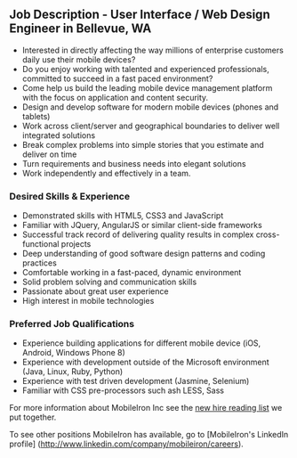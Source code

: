 ## Job Description - User Interface / Web Design Engineer in Bellevue, WA
* Interested in directly affecting the way millions of enterprise customers daily use their mobile devices?
* Do you enjoy working with talented and experienced professionals, committed to succeed in a fast paced environment?
* Come help us build the leading mobile device management platform with the focus on application and content security.
* Design and develop software for modern mobile devices (phones and tablets)
* Work across client/server and geographical boundaries to deliver well integrated solutions
* Break complex problems into simple stories that you estimate and deliver on time
* Turn requirements and business needs into elegant solutions
* Work independently and effectively in a team.

### Desired Skills & Experience
* Demonstrated skills with HTML5, CSS3 and JavaScript
* Familiar with JQuery, AngularJS or similar client-side frameworks
* Successful track record of delivering quality results in complex cross-functional projects
* Deep understanding of good software design patterns and coding practices
* Comfortable working in a fast-paced, dynamic environment
* Solid problem solving and communication skills
* Passionate about great user experience
* High interest in mobile technologies

### Preferred Job Qualifications
* Experience building applications for different mobile device (iOS, Android, Windows Phone 8)
* Experience with development outside of the Microsoft environment (Java, Linux, Ruby, Python)
* Experience with test driven development (Jasmine, Selenium)
* Familiar with CSS pre-processors such ash LESS, Sass 

For more information about MobileIron Inc see the [new hire reading list](http://mobileironman.com/new-hire-reading-list/) we put together.

To see other positions MobileIron has available, go to [MobileIron's LinkedIn profile] (http://www.linkedin.com/company/mobileiron/careers).
